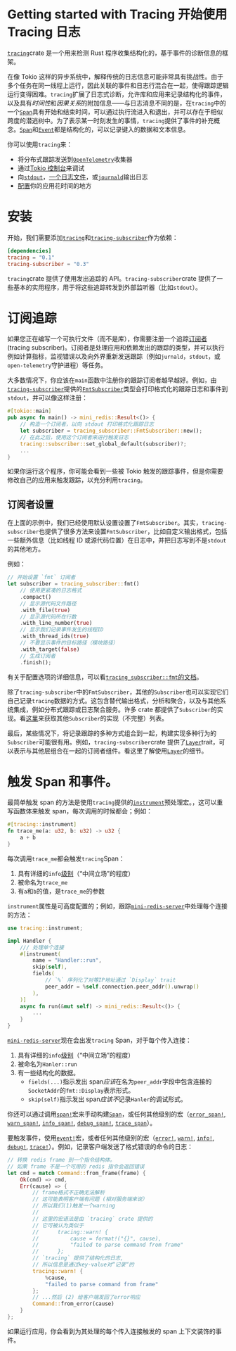 # Getting started with Tracing 开始使用 Tracing 日志

[`tracing`](https://docs.rs/tracing)crate 是一个用来检测 Rust 程序收集结构化的，基于事件的诊断信息的框架。

在像 Tokio 这样的异步系统中，解释传统的日志信息可能非常具有挑战性。由于多个任务在同一线程上运行，因此关联的事件和日志行混合在一起，使得跟踪逻辑运行变得困难。`tracing`扩展了日志式诊断，允许库和应用来记录结构化的事件，以及具有*时间性*和*因果关系*的附加信息——与日志消息不同的是，在`tracing`中的一个[`Span`](https://docs.rs/tracing/latest/tracing/#spans)具有开始和结束时间，可以通过执行流进入和退出，并可以存在于相似跨度的潜逃树中。为了表示某一时刻发生的事情，`tracing`提供了事件的补充概念。[`Span`](https://docs.rs/tracing/latest/tracing/#spans)和[`Event`](https://docs.rs/tracing/latest/tracing/#events)都是结构化的，可以记录键入的数据和文本信息。

你可以使用`tracing`来：

- 将分布式跟踪发送到[`OpenTelemetry`](https://docs.rs/tracing-opentelemetry)收集器
- 通过[Tokio 控制台](https://docs.rs/console-subscriber)来调试
- 向[`stdout`](https://docs.rs/tracing-subscriber/latest/tracing_subscriber/fmt/index.html)，[一个日志文件](https://docs.rs/tracing-appender/latest/tracing_appender/)，或[`journald`](https://docs.rs/tracing-journald/latest/tracing_journald/)输出日志
- [配置](https://docs.rs/tracing-timing/latest/tracing_timing/)你的应用花时间的地方

# 安装

开始，我们需要添加[`tracing`](https://docs.rs/tracing)和[`tracing-subscriber`](https://docs.rs/tracing-subscriber)作为依赖：

```toml
[dependencies]
tracing = "0.1"
tracing-subscriber = "0.3"
```

`tracing`crate 提供了使用发出追踪的 API。`tracing-subscriber`crate 提供了一些基本的实用程序，用于将这些追踪转发到外部监听器（比如`stdout`）。

# 订阅追踪

如果您正在编写一个可执行文件（而不是库），你需要注册一个追踪[订阅者](https://docs.rs/tracing/latest/tracing/#subscribers)(tracing subscriber)。订阅者是处理应用和依赖发出的跟踪的类型，并可以执行例如计算指标，监视错误以及向外界重新发送跟踪（例如`jurnald`，`stdout`，或`open-telemetry`守护进程）等任务。

大多数情况下，你应该在`main`函数中注册你的跟踪订阅者越早越好。例如，由[`tracing-subscriber`](https://docs.rs/tracing-subscriber)提供的[`FmtSubscriber`](https://docs.rs/tracing-subscriber/latest/tracing_subscriber/fmt/index.html)类型会打印格式化的跟踪日志和事件到`stdout`，并可以像这样注册：

```rust
#[tokio::main]
pub async fn main() -> mini_redis::Result<()> {
    // 构造一个订阅者，以向 stdout 打印格式化跟踪日志
    let subscriber = tracing_subscriber::FmtSubscriber::new();
    // 在此之后，使用这个订阅者来进行触发日志
    tracing::subscriber::set_global_default(subscriber)?;
    ...
}
```

如果你运行这个程序，你可能会看到一些被 Tokio 触发的跟踪事件，但是你需要修改自己的应用来触发跟踪，以充分利用`tracing`。

## 订阅者设置

在上面的示例中，我们已经使用默认设置设置了`FmtSubscriber`。其实，`tracing-subscriber`也提供了很多方法来设置`FmtSubscriber`，比如自定义输出格式，包括一些额外信息（比如线程 ID 或源代码位置）在日志中，并把日志写到不是`stdout`的其他地方。

例如：

```rust
// 开始设置 `fmt` 订阅者
let subscriber = tracing_subscriber::fmt()
    // 使用更紧凑的日志格式
    .compact()
    // 显示源代码文件路径
    .with_file(true)
    // 显示源代码所在行数
    .with_line_number(true)
    // 显示我们记录事件发生的线程ID
    .with_thread_ids(true)
    // 不要显示事件的目标路径（模块路径）
    .with_target(false)
    // 生成订阅者
    .finish();
```

有关于配置选项的详细信息，可以看[`tracing_subscriber::fmt`的文档](https://docs.rs/tracing-subscriber/latest/tracing_subscriber/fmt/index.html#configuration)。

除了`tracing-subscriber`中的`FmtSubscriber`，其他的`Subscriber`也可以实现它们自己记录`tracing`数据的方式。这包含替代输出格式，分析和聚合，以及与其他系统集成，例如分布式跟踪或日志聚合服务。许多 crate 都提供了`Subscriber`的实现。看[这里](https://docs.rs/tracing/latest/tracing/index.html#related-crates)来获取其他`Subscriber`的实现（不完整）列表。

最后，某些情况下，将记录跟踪的多种方式组合到一起，构建实现多种行为的`Subscriber`可能很有用。例如，`tracing-subscriber`crate 提供了[`Layer`](https://docs.rs/tracing-subscriber/latest/tracing_subscriber/layer/index.html)trait，可以表示与其他层组合在一起的订阅者组件。看这里了解使用[`Layer`](https://docs.rs/tracing-subscriber/latest/tracing_subscriber/layer/index.html)的细节。

# 触发 Span 和事件。

最简单触发 span 的方法是使用`tracing`提供的[`instrument`](https://docs.rs/tracing/latest/tracing/attr.instrument.html)预处理宏。，这可以重写函数体来触发 span，每次调用的时候都会；例如：

```rust
#[tracing::instrument]
fn trace_me(a: u32, b: u32) -> u32 {
    a + b
}
```

每次调用`trace_me`都会触发`tracing`Span：

1. 具有详细的`info`[级别](https://docs.rs/tracing/latest/tracing/struct.Level.html)（“中间立场”的程度）
2. 被命名为`trace_me`
3. 有`a`和`b`的值，是`trace_me`的参数

`instrument`属性是可高度配置的；例如，跟踪[`mini-redis-server`](https://tokio.rs/tokio/tutorial/setup#mini-redis)中处理每个连接的方法：

```rust
use tracing::instrument;

impl Handler {
    /// 处理单个连接
    #[instrument(
        name = "Handler::run",
        skip(self),
        fields(
            // `%` 序列化了对等IP地址通过 `Display` trait
            peer_addr = %self.connection.peer_addr().unwrap()
        ),
    )]
    async fn run(&mut self) -> mini_redis::Result<()> {
        ...
    }
}
```

[`mini-redis-server`](https://tokio.rs/tokio/tutorial/setup#mini-redis)现在会出发`tracing` Span，对于每个传入连接：

1. 具有详细的`info`[级别](https://docs.rs/tracing/latest/tracing/struct.Level.html)（“中间立场”的程度）
2. 被命名为`Hanler::run`
3. 有一些结构化的数据。
   - `fields(...)`指示发出 span*应该*在名为`peer_addr`字段中包含连接的`SocketAddr`的`fmt::Display`表示形式。
   - `skip(self)`指示发出 span*应该不*记录`Hanler`的调试形式。

你还可以通过调用[`span!`](https://docs.rs/tracing/*/tracing/macro.span.html)宏来手动构建[`Span`](https://docs.rs/tracing/latest/tracing/#spans)，或任何其他级别的宏（[`error_span!`](https://docs.rs/tracing/*/tracing/macro.error_span.html), [`warn_span!`](https://docs.rs/tracing/*/tracing/macro.warn_span.html), [`info_span!`](https://docs.rs/tracing/*/tracing/macro.info_span.html), [`debug_span!`](https://docs.rs/tracing/*/tracing/macro.debug_span.html), [`trace_span`](https://docs.rs/tracing/*/tracing/macro.trace_span.html)）。

要触发事件，使用[`event!`](https://docs.rs/tracing/*/tracing/macro.event.html)宏，或者任何其他级别的宏（[`error!`](https://docs.rs/tracing/*/tracing/macro.error.html), [`warn!`](https://docs.rs/tracing/*/tracing/macro.warn.html), [`info!`](https://docs.rs/tracing/*/tracing/macro.info.html), [`debug!`](https://docs.rs/tracing/*/tracing/macro.debug.html), [`trace!`](https://docs.rs/tracing/*/tracing/macro.trace.html)）。例如，记录客户端发送了格式错误的命令的日志：

```rust
// 转换 redis frame 到一个指令结构体。
// 如果 frame 不是一个可用的 redis 指令会返回错误
let cmd = match Command::from_frame(frame) {
    Ok(cmd) => cmd,
    Err(cause) => {
        // frame格式不正确无法解析
        // 这可能表明客户端有问题 (相对服务端来说）
        // 所以我们(1)触发一个warning
        //
        // 这里的宏语法是由 `tracing` crate 提供的
        // 它可被认为类似于
        //      tracing::warn! {
        //          cause = format!("{}", cause),
        //          "failed to parse command from frame"
        //      };
        // `tracing` 提供了结构化的日志,
        // 所以信息是通过key-value对“记录“的
        tracing::warn! {
            %cause,
            "failed to parse command from frame"
        };
        // ...然后 (2) 给客户端发回了error响应
        Command::from_error(cause)
    }
};
```

如果运行应用，你会看到为其处理的每个传入连接触发的 span 上下文装饰的事件。

